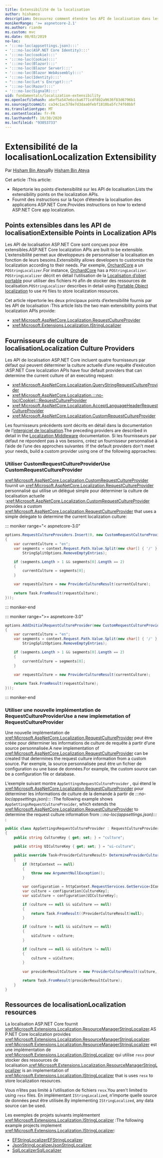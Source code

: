 ```yaml
---
title: Extensibilité de la localisation
author: hishamco
description: Découvrez comment étendre les API de localisation dans les applications ASP.NET Core.
monikerRange: '>= aspnetcore-2.1'
ms.author: riande
ms.custom: mvc
ms.date: 08/03/2019
no-loc:
- ':::no-loc(appsettings.json):::'
- ':::no-loc(ASP.NET Core Identity):::'
- ':::no-loc(cookie):::'
- ':::no-loc(Cookie):::'
- ':::no-loc(Blazor):::'
- ':::no-loc(Blazor Server):::'
- ':::no-loc(Blazor WebAssembly):::'
- ':::no-loc(Identity):::'
- ":::no-loc(Let's Encrypt):::"
- ':::no-loc(Razor):::'
- ':::no-loc(SignalR):::'
uid: fundamentals/localization-extensibility
ms.openlocfilehash: a6ef5a547e6ccba6771cdf892a9636f83d6796b1
ms.sourcegitcommit: ca34c1ac578e7d3daa0febf1810ba5fc74f60bbf
ms.translationtype: MT
ms.contentlocale: fr-FR
ms.lasthandoff: 10/30/2020
ms.locfileid: "93053733"
---
```

# <a name="localization-extensibility"></a><span data-ttu-id="1605e-103">Extensibilité de la localisation</span><span class="sxs-lookup"><span data-stu-id="1605e-103">Localization Extensibility</span></span>

<span data-ttu-id="1605e-104">Par [Hisham Bin Ateya](https://github.com/hishamco)</span><span class="sxs-lookup"><span data-stu-id="1605e-104">By [Hisham Bin Ateya](https://github.com/hishamco)</span></span>

<span data-ttu-id="1605e-105">Cet article :</span><span class="sxs-lookup"><span data-stu-id="1605e-105">This article:</span></span>

* <span data-ttu-id="1605e-106">Répertorie les points d’extensibilité sur les API de localisation.</span><span class="sxs-lookup"><span data-stu-id="1605e-106">Lists the extensibility points on the localization APIs.</span></span>
* <span data-ttu-id="1605e-107">Fournit des instructions sur la façon d’étendre la localisation des applications ASP.NET Core.</span><span class="sxs-lookup"><span data-stu-id="1605e-107">Provides instructions on how to extend ASP.NET Core app localization.</span></span>

## <a name="extensible-points-in-localization-apis"></a><span data-ttu-id="1605e-108">Points extensibles dans les API de localisation</span><span class="sxs-lookup"><span data-stu-id="1605e-108">Extensible Points in Localization APIs</span></span>

<span data-ttu-id="1605e-109">Les API de localisation ASP.NET Core sont conçues pour être extensibles.</span><span class="sxs-lookup"><span data-stu-id="1605e-109">ASP.NET Core localization APIs are built to be extensible.</span></span> <span data-ttu-id="1605e-110">L’extensibilité permet aux développeurs de personnaliser la localisation en fonction de leurs besoins.</span><span class="sxs-lookup"><span data-stu-id="1605e-110">Extensibility allows developers to customize the localization according to their needs.</span></span> <span data-ttu-id="1605e-111">Par exemple, [OrchardCore](https://github.com/orchardCMS/OrchardCore/) a un `POStringLocalizer`.</span><span class="sxs-lookup"><span data-stu-id="1605e-111">For instance, [OrchardCore](https://github.com/orchardCMS/OrchardCore/) has a `POStringLocalizer`.</span></span> <span data-ttu-id="1605e-112">`POStringLocalizer` décrit en détail l’utilisation de la [Localisation d’objet portable](xref:fundamentals/portable-object-localization) pour utiliser des fichiers `PO` afin de stocker des ressources de localisation.</span><span class="sxs-lookup"><span data-stu-id="1605e-112">`POStringLocalizer` describes in detail using [Portable Object localization](xref:fundamentals/portable-object-localization) to use `PO` files to store localization resources.</span></span>

<span data-ttu-id="1605e-113">Cet article répertorie les deux principaux points d’extensibilité fournis par les API de localisation :</span><span class="sxs-lookup"><span data-stu-id="1605e-113">This article lists the two main extensibility points that localization APIs provide:</span></span> 

* <xref:Microsoft.AspNetCore.Localization.RequestCultureProvider>
* <xref:Microsoft.Extensions.Localization.IStringLocalizer>

## <a name="localization-culture-providers"></a><span data-ttu-id="1605e-114">Fournisseurs de culture de localisation</span><span class="sxs-lookup"><span data-stu-id="1605e-114">Localization Culture Providers</span></span>

<span data-ttu-id="1605e-115">Les API de localisation ASP.NET Core incluent quatre fournisseurs par défaut qui peuvent déterminer la culture actuelle d’une requête d’exécution :</span><span class="sxs-lookup"><span data-stu-id="1605e-115">ASP.NET Core localization APIs have four default providers that can determine the current culture of an executing request:</span></span>

* <xref:Microsoft.AspNetCore.Localization.QueryStringRequestCultureProvider>
* <xref:Microsoft.AspNetCore.Localization.:::no-loc(Cookie):::RequestCultureProvider>
* <xref:Microsoft.AspNetCore.Localization.AcceptLanguageHeaderRequestCultureProvider>
* <xref:Microsoft.AspNetCore.Localization.CustomRequestCultureProvider>

<span data-ttu-id="1605e-116">Les fournisseurs précédents sont décrits en détail dans la documentation de l’[intergiciel de localisation](xref:fundamentals/localization).</span><span class="sxs-lookup"><span data-stu-id="1605e-116">The preceding providers are described in detail in the [Localization Middleware](xref:fundamentals/localization) documentation.</span></span> <span data-ttu-id="1605e-117">Si les fournisseurs par défaut ne répondent pas à vos besoins, créez un fournisseur personnalisé à l’aide de l’une des approches suivantes :</span><span class="sxs-lookup"><span data-stu-id="1605e-117">If the default providers don't meet your needs, build a custom provider using one of the following approaches:</span></span>

### <a name="use-customrequestcultureprovider"></a><span data-ttu-id="1605e-118">Utiliser CustomRequestCultureProvider</span><span class="sxs-lookup"><span data-stu-id="1605e-118">Use CustomRequestCultureProvider</span></span>

<span data-ttu-id="1605e-119"><xref:Microsoft.AspNetCore.Localization.CustomRequestCultureProvider> fournit un <xref:Microsoft.AspNetCore.Localization.RequestCultureProvider> personnalisé qui utilise un délégué simple pour déterminer la culture de localisation actuelle :</span><span class="sxs-lookup"><span data-stu-id="1605e-119"><xref:Microsoft.AspNetCore.Localization.CustomRequestCultureProvider> provides a custom <xref:Microsoft.AspNetCore.Localization.RequestCultureProvider> that uses a simple delegate to determine the current localization culture:</span></span>

::: moniker range="< aspnetcore-3.0"
```csharp
options.RequestCultureProviders.Insert(0, new CustomRequestCultureProvider(async context =>
{
    var currentCulture = "en";
    var segments = context.Request.Path.Value.Split(new char[] { '/' }, 
        StringSplitOptions.RemoveEmptyEntries);

    if (segments.Length > 1 && segments[0].Length == 2)
    {
        currentCulture = segments[0];
    }

    var requestCulture = new ProviderCultureResult(currentCulture);
    
    return Task.FromResult(requestCulture);
}));
```

::: moniker-end

::: moniker range=">= aspnetcore-3.0"
```csharp
options.AddInitialRequestCultureProvider(new CustomRequestCultureProvider(async context =>
{
    var currentCulture = "en";
    var segments = context.Request.Path.Value.Split(new char[] { '/' }, 
        StringSplitOptions.RemoveEmptyEntries);

    if (segments.Length > 1 && segments[0].Length == 2)
    {
        currentCulture = segments[0];
    }

    var requestCulture = new ProviderCultureResult(currentCulture);
    
    return Task.FromResult(requestCulture);
}));
```

::: moniker-end

### <a name="use-a-new-implemetation-of-requestcultureprovider"></a><span data-ttu-id="1605e-120">Utiliser une nouvelle implémentation de RequestCultureProvider</span><span class="sxs-lookup"><span data-stu-id="1605e-120">Use a new implemetation of RequestCultureProvider</span></span>

<span data-ttu-id="1605e-121">Une nouvelle implémentation de <xref:Microsoft.AspNetCore.Localization.RequestCultureProvider> peut être créée pour déterminer les informations de culture de requête à partir d’une source personnalisée.</span><span class="sxs-lookup"><span data-stu-id="1605e-121">A new implementation of <xref:Microsoft.AspNetCore.Localization.RequestCultureProvider> can be created that determines the request culture information from a custom source.</span></span> <span data-ttu-id="1605e-122">Par exemple, la source personnalisée peut être un fichier de configuration ou une base de données.</span><span class="sxs-lookup"><span data-stu-id="1605e-122">For example, the custom source can be a configuration file or database.</span></span>

<span data-ttu-id="1605e-123">L’exemple suivant montre `AppSettingsRequestCultureProvider` , qui étend le <xref:Microsoft.AspNetCore.Localization.RequestCultureProvider> pour déterminer les informations de culture de la demande à partir de *:::no-loc(appsettings.json):::* :</span><span class="sxs-lookup"><span data-stu-id="1605e-123">The following example shows `AppSettingsRequestCultureProvider`, which extends the <xref:Microsoft.AspNetCore.Localization.RequestCultureProvider> to determine the request culture information from *:::no-loc(appsettings.json):::* :</span></span>

```csharp
public class AppSettingsRequestCultureProvider : RequestCultureProvider
{
    public string CultureKey { get; set; } = "culture";

    public string UICultureKey { get; set; } = "ui-culture";

    public override Task<ProviderCultureResult> DetermineProviderCultureResult(HttpContext httpContext)
    {
        if (httpContext == null)
        {
            throw new ArgumentNullException();
        }

        var configuration = httpContext.RequestServices.GetService<IConfigurationRoot>();
        var culture = configuration[CultureKey];
        var uiCulture = configuration[UICultureKey];

        if (culture == null && uiCulture == null)
        {
            return Task.FromResult((ProviderCultureResult)null);
        }

        if (culture != null && uiCulture == null)
        {
            uiCulture = culture;
        }

        if (culture == null && uiCulture != null)
        {
            culture = uiCulture;
        }
        
        var providerResultCulture = new ProviderCultureResult(culture, uiCulture);

        return Task.FromResult(providerResultCulture);
    }
}
```

## <a name="localization-resources"></a><span data-ttu-id="1605e-124">Ressources de localisation</span><span class="sxs-lookup"><span data-stu-id="1605e-124">Localization resources</span></span>

<span data-ttu-id="1605e-125">La localisation ASP.NET Core fournit <xref:Microsoft.Extensions.Localization.ResourceManagerStringLocalizer>.</span><span class="sxs-lookup"><span data-stu-id="1605e-125">ASP.NET Core localization provides <xref:Microsoft.Extensions.Localization.ResourceManagerStringLocalizer>.</span></span> <span data-ttu-id="1605e-126"><xref:Microsoft.Extensions.Localization.ResourceManagerStringLocalizer> est une implémentation de <xref:Microsoft.Extensions.Localization.IStringLocalizer> qui utilise `resx` pour stocker des ressources de localisation.</span><span class="sxs-lookup"><span data-stu-id="1605e-126"><xref:Microsoft.Extensions.Localization.ResourceManagerStringLocalizer> is an implementation of <xref:Microsoft.Extensions.Localization.IStringLocalizer> that is uses `resx` to store localization resources.</span></span>

<span data-ttu-id="1605e-127">Vous n’êtes pas limité à l’utilisation de fichiers `resx`.</span><span class="sxs-lookup"><span data-stu-id="1605e-127">You aren't limited to using `resx` files.</span></span> <span data-ttu-id="1605e-128">En implémentant `IStringLocalized`, n’importe quelle source de données peut être utilisée.</span><span class="sxs-lookup"><span data-stu-id="1605e-128">By implementing `IStringLocalized`, any data source can be used.</span></span>

<span data-ttu-id="1605e-129">Les exemples de projets suivants implémentent <xref:Microsoft.Extensions.Localization.IStringLocalizer> :</span><span class="sxs-lookup"><span data-stu-id="1605e-129">The following example projects implement <xref:Microsoft.Extensions.Localization.IStringLocalizer>:</span></span> 

* [<span data-ttu-id="1605e-130">EFStringLocalizer</span><span class="sxs-lookup"><span data-stu-id="1605e-130">EFStringLocalizer</span></span>](https://github.com/aspnet/Entropy/tree/master/samples/Localization.EntityFramework)
* [<span data-ttu-id="1605e-131">JsonStringLocalizer</span><span class="sxs-lookup"><span data-stu-id="1605e-131">JsonStringLocalizer</span></span>](https://github.com/hishamco/My.Extensions.Localization.Json)
* [<span data-ttu-id="1605e-132">SqlLocalizer</span><span class="sxs-lookup"><span data-stu-id="1605e-132">SqlLocalizer</span></span>](https://github.com/damienbod/AspNetCoreLocalization)

